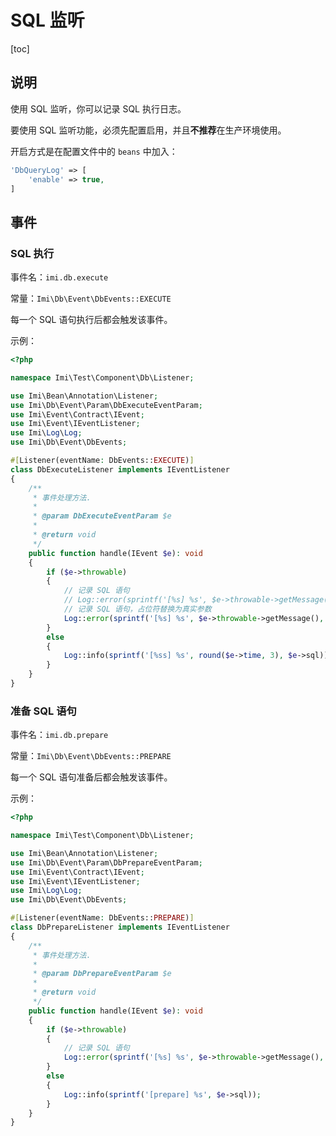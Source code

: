 # SQL 监听

[toc]

## 说明

使用 SQL 监听，你可以记录 SQL 执行日志。

要使用 SQL 监听功能，必须先配置启用，并且**不推荐**在生产环境使用。

开启方式是在配置文件中的 `beans` 中加入：

```php
'DbQueryLog' => [
    'enable' => true,
]
```

## 事件

### SQL 执行

事件名：`imi.db.execute`

常量：`Imi\Db\Event\DbEvents::EXECUTE`

每一个 SQL 语句执行后都会触发该事件。

示例：

```php
<?php

namespace Imi\Test\Component\Db\Listener;

use Imi\Bean\Annotation\Listener;
use Imi\Db\Event\Param\DbExecuteEventParam;
use Imi\Event\Contract\IEvent;
use Imi\Event\IEventListener;
use Imi\Log\Log;
use Imi\Db\Event\DbEvents;

#[Listener(eventName: DbEvents::EXECUTE)]
class DbExecuteListener implements IEventListener
{
    /**
     * 事件处理方法.
     *
     * @param DbExecuteEventParam $e
     *
     * @return void
     */
    public function handle(IEvent $e): void
    {
        if ($e->throwable)
        {
            // 记录 SQL 语句
            // Log::error(sprintf('[%s] %s', $e->throwable->getMessage(), $e->sql));
            // 记录 SQL 语句，占位符替换为真实参数
            Log::error(sprintf('[%s] %s', $e->throwable->getMessage(), \Imi\Db::debugSql($e->sql, $e->bindValues ?? [])));
        }
        else
        {
            Log::info(sprintf('[%ss] %s', round($e->time, 3), $e->sql));
        }
    }
}
```

### 准备 SQL 语句

事件名：`imi.db.prepare`

常量：`Imi\Db\Event\DbEvents::PREPARE`

每一个 SQL 语句准备后都会触发该事件。

示例：

```php
<?php

namespace Imi\Test\Component\Db\Listener;

use Imi\Bean\Annotation\Listener;
use Imi\Db\Event\Param\DbPrepareEventParam;
use Imi\Event\Contract\IEvent;
use Imi\Event\IEventListener;
use Imi\Log\Log;
use Imi\Db\Event\DbEvents;

#[Listener(eventName: DbEvents::PREPARE)]
class DbPrepareListener implements IEventListener
{
    /**
     * 事件处理方法.
     *
     * @param DbPrepareEventParam $e
     *
     * @return void
     */
    public function handle(IEvent $e): void
    {
        if ($e->throwable)
        {
            // 记录 SQL 语句
            Log::error(sprintf('[%s] %s', $e->throwable->getMessage(), $e->sql));
        }
        else
        {
            Log::info(sprintf('[prepare] %s', $e->sql));
        }
    }
}
```
